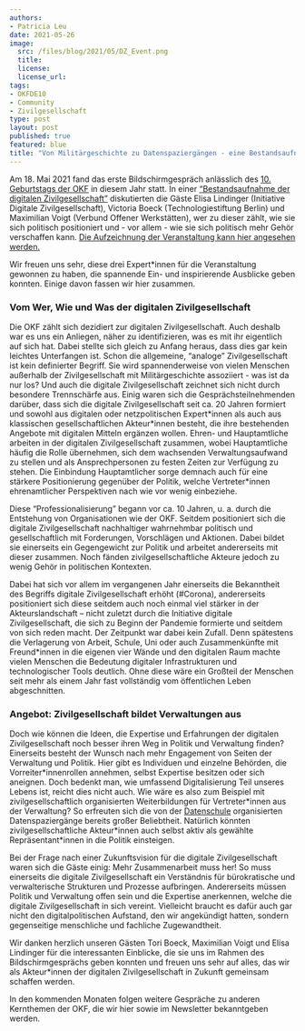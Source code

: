 ```yaml
---
authors:
- Patricia Leu
date: 2021-05-26
image:
  src: /files/blog/2021/05/DZ_Event.png
  title:
  license:
  license_url:
tags:
- OKFDE10
- Community
- Zivilgesellschaft
type: post
layout: post
published: true
featured: blue
title: "Von Militärgeschichte zu Datenspaziergängen - eine Bestandsaufnahme der digitalen Zivilgesellschaft"
---
```

Am 18. Mai 2021 fand das erste Bildschirmgespräch anlässlich des [10. Geburtstags der OKF](https://okfn.de/anniversary/) in diesem Jahr statt. In einer [“Bestandsaufnahme der digitalen Zivilgesellschaft”](https://okfn.de/blog/2021/05/veranstaltung-digitale-zivilgesellschaft/) diskutierten die Gäste Elisa Lindinger (Initiative Digitale Zivilgesellschaft), Victoria Boeck (Technologiestiftung Berlin) und Maximilian Voigt (Verbund Offener Werkstätten), wer zu dieser zählt, wie sie sich politisch positioniert und - vor allem - wie sie sich politisch mehr Gehör verschaffen kann. [Die Aufzeichnung der Veranstaltung kann hier angesehen werden.](https://www.youtube.com/watch?v=EV4MmjaKerU)

Wir freuen uns sehr, diese drei Expert\*innen für die Veranstaltung gewonnen zu haben, die spannende Ein- und inspirierende Ausblicke geben konnten. Einige davon fassen wir hier zusammen.

### Vom Wer, Wie und Was der digitalen Zivilgesellschaft

Die OKF zählt sich dezidiert zur digitalen Zivilgesellschaft. Auch deshalb war es uns ein Anliegen, näher zu identifizieren, was es mit ihr eigentlich auf sich hat. Dabei stellte sich gleich zu Anfang heraus, dass dies gar kein leichtes Unterfangen ist. Schon die allgemeine, “analoge” Zivilgesellschaft ist kein definierter Begriff. Sie wird spannenderweise von vielen Menschen außerhalb der Zivilgesellschaft mit Militärgeschichte assoziiert - was ist da nur los? Und auch die digitale Zivilgesellschaft zeichnet sich nicht durch besondere Trennschärfe aus. Einig waren sich die Gesprächsteilnehmenden darüber, dass sich die digitale Zivilgesellschaft seit ca. 20 Jahren formiert und sowohl aus digitalen oder netzpolitischen Expert\*innen als auch aus klassischen gesellschaftlichen Akteur\*innen besteht, die ihre bestehenden Angebote mit digitalen Mitteln ergänzen wollen. Ehren- und Hauptamtliche arbeiten in der digitalen Zivilgesellschaft zusammen, wobei Hauptamtliche häufig die Rolle übernehmen, sich dem wachsenden Verwaltungsaufwand zu stellen und als Ansprechpersonen zu festen Zeiten zur Verfügung zu stehen. Die Einbindung Hauptamtlicher sorge demnach auch für eine stärkere Positionierung gegenüber der Politik, welche Vertreter\*innen ehrenamtlicher Perspektiven nach wie vor wenig einbeziehe.

Diese “Professionalisierung” begann vor ca. 10 Jahren, u. a. durch die Entstehung von Organisationen wie der OKF. Seitdem positioniert sich die digitale Zivilgesellschaft nachhaltiger wahrnehmbar politisch und gesellschaftlich mit Forderungen, Vorschlägen und Aktionen. Dabei bildet sie einerseits ein Gegengewicht zur Politik und arbeitet andererseits mit dieser zusammen. Noch fänden zivilgesellschaftliche Akteure jedoch zu wenig Gehör in politischen Kontexten.

Dabei hat sich vor allem im vergangenen Jahr einerseits die Bekanntheit des Begriffs digitale Zivilgesellschaft erhöht (#Corona), andererseits positioniert sich diese seitdem auch noch einmal viel stärker in der Akteurslandschaft – nicht zuletzt durch die Initiative digitale Zivilgesellschaft, die sich zu Beginn der Pandemie formierte und seitdem von sich reden macht. Der Zeitpunkt war dabei kein Zufall. Denn spätestens die Verlagerung von Arbeit, Schule, Uni oder auch Zusammenkünfte mit Freund\*innen in die eigenen vier Wände und den digitalen Raum machte vielen Menschen die Bedeutung digitaler Infrastrukturen und technologischer Tools deutlich. Ohne diese wäre ein Großteil der Menschen seit mehr als einem Jahr fast vollständig vom öffentlichen Leben abgeschnitten.

### Angebot: Zivilgesellschaft bildet Verwaltungen aus

Doch wie können die Ideen, die Expertise und Erfahrungen der digitalen Zivilgesellschaft noch besser ihren Weg in Politik und Verwaltung finden? Einerseits besteht der Wunsch nach mehr Engagement von Seiten der Verwaltung und Politik. Hier gibt es Individuen und einzelne Behörden, die Vorreiter\*innenrollen annehmen, selbst Expertise besitzen oder sich aneignen. Doch bedenkt man, wie umfassend Digitalisierung Teil unseres Lebens ist, reicht dies nicht auch. Wie wäre es also zum Beispiel mit zivilgesellschaftlich organisierten Weiterbildungen für Vertreter\*innen aus der Verwaltung? So erfreuten sich die von der [Datenschule](https://datenschule.de/) organisierten Datenspaziergänge bereits großer Beliebtheit. Natürlich könnten zivilgesellschaftliche Akteur\*innen auch selbst aktiv als gewählte Repräsentant\*innen in die Politik einsteigen.

Bei der Frage nach einer Zukunftsvision für die digitale Zivilgesellschaft waren sich die Gäste einig: Mehr Zusammenarbeit muss her! So muss einerseits die digitale Zivilgesellschaft ein Verständnis für bürokratische und verwalterische Strukturen und Prozesse aufbringen. Andererseits müssen Politik und Verwaltung offen sein und die Expertise anerkennen, welche die digitale Zivilgesellschaft in sich vereint. Vielleicht braucht es dafür auch gar nicht den digitalpolitischen Aufstand, den wir angekündigt hatten, sondern gegenseitige menschliche und fachliche Zugewandtheit.

Wir danken herzlich unseren Gästen Tori Boeck, Maximilian Voigt und Elisa Lindinger für die interessanten Einblicke, die sie uns im Rahmen des Bildschirmgesprächs geben konnten und freuen uns sehr auf alles, das wir als Akteur\*innen der digitalen Zivilgesellschaft in Zukunft gemeinsam schaffen werden.

In den kommenden Monaten folgen weitere Gespräche zu anderen Kernthemen der OKF, die wir hier sowie im Newsletter bekanntgeben werden.
